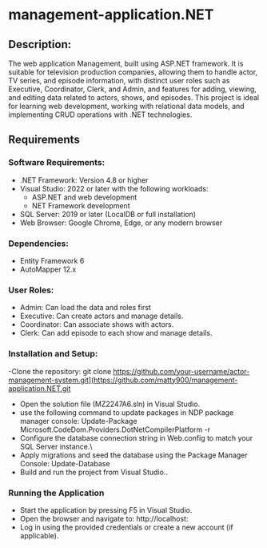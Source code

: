 # management-application.NET

## Description:
The web application Management, built using ASP.NET framework.  It is suitable for television production companies, allowing them to handle actor, TV series, and episode information, with distinct user roles such as Executive, Coordinator, Clerk, and Admin, and features for adding, viewing, and editing data related to actors, shows, and episodes. This project is ideal for learning web development, working with relational data models, and implementing CRUD operations with .NET technologies.


## Requirements 
### Software Requirements:
- .NET Framework: Version 4.8 or higher
- Visual Studio: 2022 or later with the following workloads:
   - ASP.NET and web development
   - NET Framework development
- SQL Server: 2019 or later (LocalDB or full installation)
- Web Browser: Google Chrome, Edge, or any modern browser



### Dependencies:
- Entity Framework 6
- AutoMapper 12.x

### User Roles:
- Admin: Can load the data and roles first
- Executive: Can create actors and manage details.
- Coordinator: Can associate shows with actors.
- Clerk: Can add episode to each show and manage details.

### Installation and Setup:
-Clone the repository:
git clone https://github.com/your-username/actor-management-system.git](https://github.com/matty900/management-application.NET.git
- Open the solution file (MZ2247A6.sln) in Visual Studio.
- use the following command to update packages in NDP package manager console:
                      Update-Package Microsoft.CodeDom.Providers.DotNetCompilerPlatform -r
- Configure the database connection string in Web.config to match your SQL Server instance.\
- Apply migrations and seed the database using the Package Manager Console: Update-Database
- Build and run the project from Visual Studio..

### Running the Application
- Start the application by pressing F5 in Visual Studio.
- Open the browser and navigate to: http://localhost:<port>
- Log in using the provided credentials or create a new account (if applicable).


